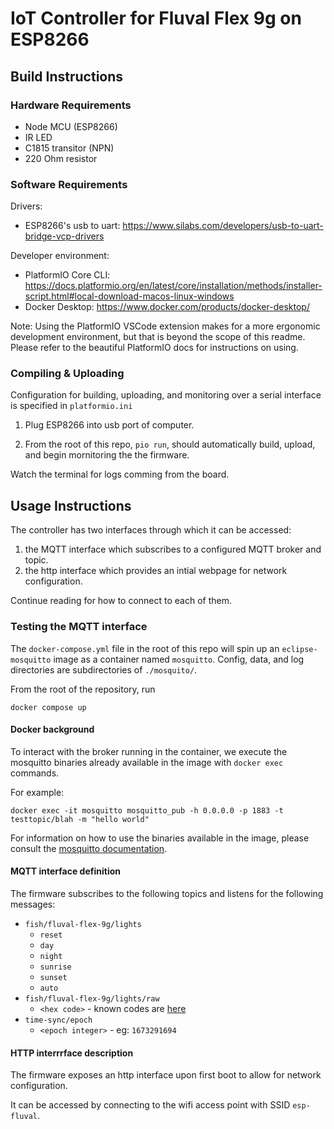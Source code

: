 # IoT Controller for Fluval Flex 9g on ESP8266

## Build Instructions

### Hardware Requirements

- Node MCU (ESP8266)
- IR LED
- C1815 transitor (NPN)
- 220 Ohm resistor

### Software Requirements

Drivers:

- ESP8266's usb to uart: <https://www.silabs.com/developers/usb-to-uart-bridge-vcp-drivers>

Developer environment:

- PlatformIO Core CLI: <https://docs.platformio.org/en/latest/core/installation/methods/installer-script.html#local-download-macos-linux-windows>
- Docker Desktop: <https://www.docker.com/products/docker-desktop/>

Note: Using the PlatformIO VSCode extension makes for a more ergonomic development environment, but that is beyond the scope of this readme. Please refer to the beautiful PlatformIO docs for instructions on using.

### Compiling & Uploading

Configuration for building, uploading, and monitoring over a serial interface is specified in `platformio.ini`

1. Plug ESP8266 into usb port of computer.

2. From the root of this repo, `pio run`, should automatically build, upload, and begin mornitoring the the firmware.

Watch the terminal for logs comming from the board.

## Usage Instructions

The controller has two interfaces through which it can be accessed:

1. the MQTT interface which subscribes to a configured MQTT broker and topic.
2. the http interface which provides an intial webpage for network configuration.

Continue reading for how to connect to each of them.

### Testing the MQTT interface

The `docker-compose.yml` file in the root of this repo will spin up an
`eclipse-mosquitto` image as a container named `mosquitto`. Config, data, and log
directories are subdirectories of `./mosquito/`.

From the root of the repository, run

`docker compose up`

#### Docker background

To interact with the broker running in the container, we execute the mosquitto
binaries already available in the image with `docker exec` commands.

For example:

`docker exec -it mosquitto mosquitto_pub -h 0.0.0.0 -p 1883 -t testtopic/blah -m "hello world"`

For information on how to use the binaries available in the image, please consult
the [mosquitto documentation](https://mosquitto.org/documentation/).

#### MQTT interface definition

The firmware subscribes to the following topics and listens for the following messages:

- `fish/fluval-flex-9g/lights`
  - `reset`
  - `day`
  - `night`
  - `sunrise`
  - `sunset`
  - `auto`
- `fish/fluval-flex-9g/lights/raw`
  - `<hex code>` - known codes are [here](src/_fluval_lights.h)
- `time-sync/epoch`
  - `<epoch integer>` - eg: `1673291694`

#### HTTP interrrface description

The firmware exposes an http interface upon first boot to allow for network configuration.

It can be accessed by connecting to the wifi access point with SSID `esp-fluval`.
